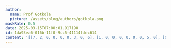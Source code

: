 ```yaml
---
author:
  name: Prof Gotkola
  picture: /assets/blog/authors/gotkola.png
maskRate: 0.5
date: 2025-03-15T07:00:01.917190
id: 1da93ea6-016b-11f0-9cc5-41114fdec614
content: '[[7, 2, 0, 0, 0, 0, 3, 0, 6], [1, 0, 0, 0, 0, 0, 0, 5, 0], [0, 8, 9, 0, 0, 6, 0, 0, 2], [0, 9, 0, 5, 8, 7, 0, 0, 3], [6, 3, 0, 0, 2, 9, 1, 0, 0], [8, 4, 0, 0, 6, 3, 5, 0, 9], [0, 5, 0, 8, 7, 1, 0, 3, 0], [0, 1, 8, 0, 0, 0, 0, 7, 5], [4, 7, 0, 6, 0, 5, 8, 0, 1]]'
---
```

